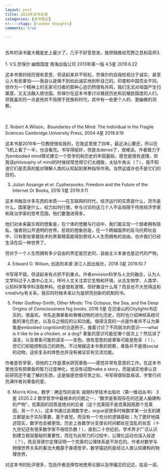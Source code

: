 ```yaml
---
layout: post
title: 2019年读书记录
categories: [读书笔记]
<!---->tags: [random thoughts]
comments: true

---
```

<br>
去年的读书量大概是史上最少了，几乎不好意思发。我把锅推给荒野之息和巫师3.

<br>
<br>
1. V.S.奈保尔 幽暗国度 
南海出版公司 2013年第一版
4.5星
2019.6.22

这本书里的经历很有意思，但读起来并不轻松，奈保尔的自我检视过于诚实，甚至让人有些害怕——我自认是做不到如此诚实地剖析自己的。印度和中国完全不同，但作为一个精神上的无家可归者的那种心态仍然很有共鸣，我们无法对母国产生归属感，又无法融入居住国。奈保尔在这本书里讨论殖民历史和后殖民国度的人们，但我喜欢的一点是他并不局限于民族和时代，其中有一些更个人的、更幽微的洞察。

<br>
<br>
2. Robert A.Wilson，Boundaries of the Mind: The Individual in the Fragile Sciences
Cambridge University Press, 2004
4星
2019.9.19

这本书是2016年一位教授借给我的，在我这里放了四年，最近决心要还，所以在飞机上看了一半，也没看完。书写得挺好，但是太dense了，很难读。作者致力于为embodied mind理论建立一个哲学的和历史的牢固基础，感觉是很有道理，但我读philosophy of mind的时候经常觉得它们太细致，太钻牛角尖（？），我不知道它们是否真的能对理解人类的认知起到某种指导作用。当然这或许也不是它们的目的。


3. Julian Assange et el. Cypherpunks: Freedom and the Future of the Internet
Or Books, 2016
5星
2019.9.11

这本书触及许多东西的本质——在互联网的时代，经济运行的实质是什么，货币是什么，国家是什么，权力如何行使。参与讨论的这几个人不会局限于传统经济学家和政治学家的思考范围，他们要激进得多。

他们对未来最乐观的想象是，在个体的觉醒与行动中，我们能实现一个弱者拥有隐私、强者则公开透明的世界。悲观的想象则是，在一个跨越国界的反乌托邦社会中，只有那些掌握技术的黑客精英能得到曾经人人生而拥有的自由。也许我们已经生活在后一种世界了。

但对于一个人生而拥有多少自由的界定是历史的，自由主义本身也是近代的产物。


4. Edward O. Wilson, 创造的本源
浙江人民出版社，2018
3星
2019.10.7

书写得不错，但读起来有点抓不到重点。作者envision科学与人文的融合，认为人文学科过于人类中心主义，呼吁人文关注其它生物和环境，从古生物学、人类学、认知科学等学科汲取养料。也是很有道理，但好像没什么用？而且也不大觉得这和creativity有关系，我买的时候本来以为是研究创新的机制的书。


5. Peter Godfrey-Smith, Other Minds: The Octopus, the Sea, and the Deep Origins of Consciousness
fsg books, 2016
5星
在旧金山的Citylights书店买的，很喜欢。书先追溯章鱼和脊椎动物的进化历史，同时也介绍神经系统可能的演化历史，以及与之相应的认知功能。值得注意的一点是作者并不认为章鱼是embodied cognition的合适例子。接着讨论了不同层次的意识——what is it like to be a chicken, or a dog? 章鱼的意识可能在哪个层次上？然后讲了语言，以及章鱼可能的语言——变色。很有意思的是章鱼可能是色盲（！），但它们却能控制自己的颜色。不过根据这本书里的观察，章鱼并不是很social的动物，这些复杂的体色也并没有被证实有交流功能。

作者是哲学家，但他的工作是潜水研究章鱼——感觉非常有意思的工作。在这本书里他没有把章鱼的智力过度神化，也没有试图make a story，而是诚实地承认目前研究还不能了解的东西，这是我感觉很可贵之处。书写得很轻盈易读，字里行间充满作者对章鱼的爱。

6. Morris Kline，数学：确定性的丧失
湖南科学技术出版社（第一推动丛书）
3星
2020.2.2
数学哲学中最根本的问题之一，“数学是客观存在的还是人脑建构的产物”，克莱因的回答是绝对的后者（这个克莱因不是克莱因瓶那个克莱因，另一个人）。这本书通过追溯数学史，argue说很多时候数学某一分支的建立都是出于实际需要，基于直觉，而没有一个充分的逻辑基础；为了更好地描述现实，数学也会被更改。历史上各数学分支很长时间都处在混乱的状态（十九世纪还有很多数学家不相信负数！），直到二十世纪初，学术界才广泛认识到建立稳固基础的重要性，而在为此努力的过程中，公理化运动也误入歧途（？），而且哥德尔定理证明一个完善的公理体系是不存在的。作者对数学与物理世界关系的看法大概基于康德哲学，数学描述的是经过人类认知建构的物理世界。

对这本书的批评很多，包括作者选择性地使用论据以及带偏见的记述，姑且一读。









